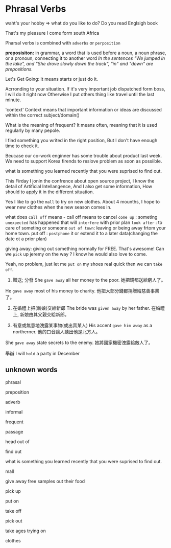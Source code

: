 # Phrasal Verbs

waht's your hobby => what do you like to do?
Do you read Englsigh book

That's my pleasure
I come form south Africa

Pharsal verbs is combined with `adverbs` or `perposition`

__preposisiton:__
in grammar, a word that is used before a noun, a noun phrase, or a pronoun, connecting it to another word
*In the sentences "We jumped in the lake", and "She drove slowly down the track", "in" and "down" are prepositions.*

Let's Get Going:
It means starts or just do it.

Acrronding to your situation.
If it's very important job dispatched form boss, I will do it right now
Otherwise I put others thing like travel until the last minute.

'context'
Context means that important information or ideas are discussed within the correct subject/domain()

What is the meaning of frequent?
It means often, meaning that it is used regularly by many pepole.

I find something you writed in the right position, But I don't have enough time to check it.

Beucase our co-work enginner has some trouble about product last week.
We need to support Korea firends to reslove problem as soon as possiible.

what is something you learned recently that you were suprised to find out.

This Firday I jonin the confrence about open source project,
I know the detail of Artificial Intellangence,
And I also get some information, How should to apply it in the different situation.

Yes I like to go the `mall` to try on new clothes.
About 4 mounths, I hope to wear new clothes when the new season comes in.


what does `call off` means - call off means to cancel
`come up` : someting `unexpected` has happened that will `interfere` with prior plan
`look after` : to care of someting or someone
`out of town`: leaving or being away frtom your home town.
put off : `postphone` it or extend it to a later data(changing the date ot a prior plan)

giving away: giving out something normally for FREE.
That's awesome! Can we `pick` up jeremy on the way ?
I know he would also love to come.

Yeah, no problem, just let me `put on` my shoes real quick then we can `take off`.


1. 贈送; 分發
She `gave away` all her money to the poor. 她把錢都送給窮人了。

He `gave away` most of his money to charity. 他把大部分錢都捐贈給慈善事業了。

2. 在婚禮上把(新娘)交給新郎
The bride was `given away` by her father. 在婚禮上, 新娘由其父親交給新郎。

3. 有意或無意地洩露某事物(或出賣某人)
His accent `gave him away` as a northerner. 他的口音讓人聽出他是北方人。

She `gave away` state secrets to the enemy. 她將國家機密洩露給敵人了。

舉辦
I will `hold` a party in December

## unknown words
phrasal

preposition

adverb

informal

frequent

passage

head out of

find out

what is something you learned recently that you were suprised to find out.

mall

give away free samples out their food

pick up

put on

take off

pick out

take ages trying on

clothes


